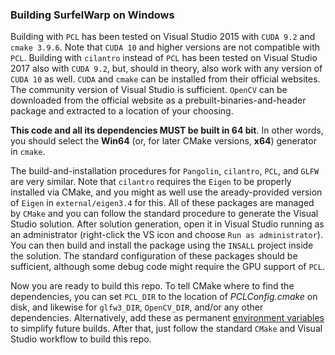 ### Building SurfelWarp on Windows

Building with `PCL` has been tested on Visual Studio 2015 with `CUDA 9.2`  and `cmake 3.9.6`. Note that `CUDA 10` and higher versions are not compatible with `PCL`. Building with `cilantro` instead of `PCL` has been tested on 
Visual Studio 2017 also with `CUDA 9.2`, but, should in theory, also work with any version of `CUDA 10` as well. `CUDA` and `cmake` can be installed from their official websites. The community version of Visual Studio is sufficient. `OpenCV` can be downloaded from the official website as a prebuilt-binaries-and-header package and extracted to a location of your choosing. 

**This code and all its dependencies MUST be built in 64 bit**. In other words, you should select the **Win64** (or, for later CMake versions, **x64**) generator in `cmake`.

The build-and-installation procedures for `Pangolin`, `cilantro`, `PCL`, and `GLFW` are very similar. Note that `cilantro` requires the `Eigen` to be properly installed via CMake, and you might as well use the aready-provided version of `Eigen` in `external/eigen3.4` for this. All of these packages are managed by `CMake` and you can follow the standard procedure to generate the Visual Studio solution. After solution generation, open it in Visual Studio running as an administrator (right-click the VS icon and choose `Run as administrator`). You can then build and install the package using the `INSALL` project inside the solution. The standard configuration of these packages should be sufficient, although some debug code might require the GPU support of `PCL`.

Now you are ready to build this repo. To tell CMake where to find the dependencies, you can set `PCL_DIR` to the location of _PCLConfig.cmake_ on disk, and likewise for `glfw3_DIR`, `OpenCV_DIR`, and/or any other dependencies. Alternatively, add these as permanent [environment variables](https://www.architectryan.com/2018/08/31/how-to-change-environment-variables-on-windows-10/) to simplify future builds.  After that, just follow the standard `CMake` and Visual Studio workflow to build this repo. 

 